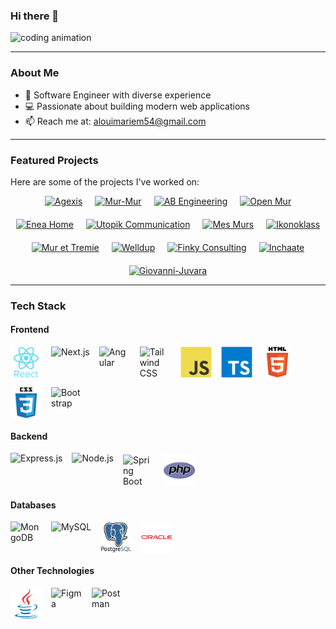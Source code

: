 ### Hi there 👋
<img src="https://user-images.githubusercontent.com/74038190/212750155-3ceddfbd-19d3-40a3-87af-8d329c8323c4.gif" width="500" alt="coding animation">

---

### About Me
- 🌱 Software Engineer with diverse experience
- 💻 Passionate about building modern web applications
- 📫 Reach me at: alouimariem54@gmail.com

---

### Featured Projects
Here are some of the projects I've worked on:

<div align="center" style="display: flex; flex-wrap: wrap; gap: 20px; justify-content: center;">
  <a href="https://agexis.com/" target="_blank">
    <img src="https://agexis.com/assets/icons/logo-agex.webp" width="80" height="50" alt="Agexis">
  </a>
   <a href="https://mur-mur.fr/" target="_blank">
    <img src="https://mur-mur.fr/assets/icons/mur-mur-logo.webp" width="80" height="50" alt="Mur-Mur">
  </a>
  <a href="https://www.ab-engineering.fr/" target="_blank">
    <img src="https://www.ab-engineering.fr/assets/logo.webp" width="50" height="60" alt="AB Engineering">
  </a>
  <a href="https://www.open-mur.com/" target="_blank">
    <img src="https://www.open-mur.com/assets/logo-op.webp" width="70" height="60" alt="Open Mur">
  </a>
  <a href="https://eneahome.com" target="_blank">
    <img src="https://www.eneahome.com/icons/logo.webp" width="70" height="50" alt="Enea Home">
  </a>
  <a href="https://www.utopik-communication.com/" target="_blank">
    <img src="https://www.utopik-communication.com/assets/images/logo1.webp" width="70" height="45" alt="Utopik Communication">
  </a>
  <a href="https://www.mesmurs.fr/" target="_blank">
    <img src="https://www.mesmurs.fr/assets/images/MesMures-logo.webp" width="70" height="35" alt="Mes Murs">
  </a>
  <a href="https://www.ikonoklass.fr/" target="_blank">
    <img src="https://www.ikonoklass.fr/assets/icons/logo1.webp" width="70" height="60" alt="Ikonoklass">
  </a>
  <a href="https://www.mur-et-tremie.com/" target="_blank">
    <img src="https://www.mur-et-tremie.com/assets/images/logo-mur-et-remie.webp" width="60" height="50" alt="Mur et Tremie">
  </a>
  <a href="https://www.welldup.com/" target="_blank">
    <img src="https://www.welldup.com/assets/icons/logo-menu.webp" width="80" height="45" alt="Welldup">
  </a>
  <a href="https://www.finky-consulting.com/" target="_blank">
    <img src="https://www.finky-consulting.com/assets/icons/logo-menu.webp" width="80" height="45" alt="Finky Consulting">
  </a>
  <a href="https://www.inchaate.com/" target="_blank">
    <img src="https://www.inchaate.com/assets/icons/inchaate-logo.webp" width="70" height="45" alt="Inchaate">
  </a>
   <a href="https://www.giovanni-juvara.com/" target="_blank">
    <img src="https://www.giovanni-juvara.com/assets/images/navbar-logo.webp" width="80" height="50" alt="Giovanni-Juvara">
  </a>
</div>

---

### Tech Stack

#### Frontend
<div style="display: flex; flex-wrap: wrap; gap: 15px; align-items: center;">
  <img src="https://raw.githubusercontent.com/devicons/devicon/master/icons/react/react-original-wordmark.svg" width="50" height="50" alt="React" title="React">
  <img src="https://cdn.jsdelivr.net/gh/devicons/devicon/icons/nextjs/nextjs-original.svg" height="50" alt="Next.js" title="Next.js">
  <img src="https://angular.io/assets/images/logos/angular/angular.svg" width="50" height="50" alt="Angular" title="Angular">
  <img src="https://upload.wikimedia.org/wikipedia/commons/d/d5/Tailwind_CSS_Logo.svg" width="50" height="50" alt="Tailwind CSS" title="Tailwind CSS">
  <img src="https://raw.githubusercontent.com/devicons/devicon/master/icons/javascript/javascript-original.svg" width="50" height="50" alt="JavaScript" title="JavaScript">
  <img src="https://raw.githubusercontent.com/devicons/devicon/master/icons/typescript/typescript-original.svg" width="50" height="50" alt="TypeScript" title="TypeScript">
  <img src="https://raw.githubusercontent.com/devicons/devicon/master/icons/html5/html5-original-wordmark.svg" width="50" height="50" alt="HTML5" title="HTML5">
  <img src="https://raw.githubusercontent.com/devicons/devicon/master/icons/css3/css3-original-wordmark.svg" width="50" height="50" alt="CSS3" title="CSS3">
  <img src="https://upload.wikimedia.org/wikipedia/commons/b/b2/Bootstrap_logo.svg" width="50" height="50" alt="Bootstrap" title="Bootstrap">
</div>

#### Backend
<div style="display: flex; flex-wrap: wrap; gap: 15px; align-items: center;">
  <img src="https://media.licdn.com/dms/image/D4E12AQEBg943ptCYpg/article-cover_image-shrink_720_1280/0/1686391647921?e=2147483647&v=beta&t=sTfwUvcIfW7Fuby7hMluDfuRJK3HfYMMWc2SyZR7-GA" height="55" alt="Express.js" title="Express.js">
  <img src="https://avatars.githubusercontent.com/nodejs" height="55" alt="Node.js" title="Node.js">
  <img src="https://www.vectorlogo.zone/logos/springio/springio-icon.svg" width="50" height="50" alt="Spring Boot" title="Spring Boot">
  <img src="https://raw.githubusercontent.com/devicons/devicon/master/icons/php/php-original.svg" width="50" height="50" alt="PHP" title="PHP">
</div>

#### Databases
<div style="display: flex; flex-wrap: wrap; gap: 15px; align-items: center;">
    <img src="https://cdn.worldvectorlogo.com/logos/mongodb-icon-2.svg" width="50" height="50" alt="MongoDB" title="MongoDB">
  <img src="https://www.mysql.com/common/logos/mysql-logo.svg?v2" height="50" alt="MySQL" title="MySQL">
    <img src="https://raw.githubusercontent.com/devicons/devicon/master/icons/postgresql/postgresql-original-wordmark.svg" width="50" height="50" alt="PostgreSQL" title="PostgreSQL">
  <img src="https://raw.githubusercontent.com/devicons/devicon/master/icons/oracle/oracle-original.svg" width="50" height="50" alt="Oracle" title="Oracle">

</div>

#### Other Technologies
<div style="display: flex; flex-wrap: wrap; gap: 15px; align-items: center;">
  <img src="https://raw.githubusercontent.com/devicons/devicon/master/icons/java/java-original.svg" width="50" height="50" alt="Java" title="Java">

  <img src="https://www.vectorlogo.zone/logos/figma/figma-icon.svg" width="50" height="50" alt="Figma" title="Figma">
  <img src="https://www.vectorlogo.zone/logos/getpostman/getpostman-icon.svg" width="50" height="50" alt="Postman" title="Postman">
</div>
